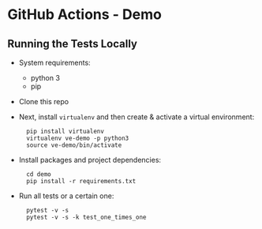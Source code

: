 GitHub Actions - Demo
=====================

## Running the Tests Locally

* System requirements:
  * python 3
  * pip

* Clone this repo

* Next, install `virtualenv` and then create & activate a virtual environment:

        pip install virtualenv 
        virtualenv ve-demo -p python3
        source ve-demo/bin/activate

* Install packages and project dependencies:

        cd demo
        pip install -r requirements.txt

* Run all tests or a certain one:

        pytest -v -s
        pytest -v -s -k test_one_times_one
